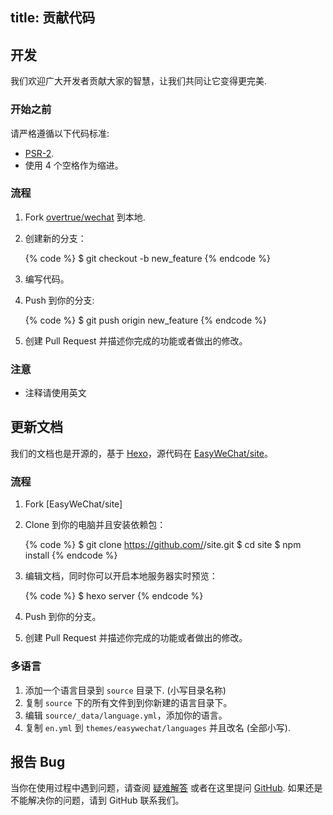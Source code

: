 title: 贡献代码
---
## 开发

我们欢迎广大开发者贡献大家的智慧，让我们共同让它变得更完美.

### 开始之前

请严格遵循以下代码标准:

- [PSR-2](https://github.com/php-fig/fig-standards/blob/master/accepted/PSR-2-coding-style-guide.md).
- 使用 4 个空格作为缩进。

### 流程

1. Fork [overtrue/wechat] 到本地.
2. 创建新的分支：

    {% code %}
    $ git checkout -b new_feature
    {% endcode %}

3. 编写代码。
4. Push 到你的分支:

    {% code %}
    $ git push origin new_feature
    {% endcode %}

5. 创建 Pull Request 并描述你完成的功能或者做出的修改。

### 注意

- 注释请使用英文

## 更新文档

我们的文档也是开源的，基于 [Hexo](http://hexo.io)，源代码在 [EasyWeChat/site](https://github.com/EasyWeChat/site)。

### 流程

1. Fork [EasyWeChat/site]
2. Clone 到你的电脑并且安装依赖包：

    {% code %}
    $ git clone https://github.com/<username>/site.git
    $ cd site
    $ npm install
    {% endcode %}

3. 编辑文档，同时你可以开启本地服务器实时预览：

    {% code %}
    $ hexo server
    {% endcode %}

4. Push 到你的分支。
5. 创建 Pull Request 并描述你完成的功能或者做出的修改。

### 多语言

1. 添加一个语言目录到 `source` 目录下. (小写目录名称)
2. 复制 `source` 下的所有文件到到你新建的语言目录下。
3. 编辑 `source/_data/language.yml`，添加你的语言。
4. 复制 `en.yml` 到 `themes/easywechat/languages` 并且改名 (全部小写).

## 报告 Bug

当你在使用过程中遇到问题，请查阅 [疑难解答](troubleshooting.html) 或者在这里提问 [GitHub](https://github.com/overtrue/wechat/issues). 如果还是不能解决你的问题，请到 GitHub 联系我们。

[overtrue/wechat]: https://github.com/overtrue/wechat